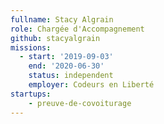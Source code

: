 ```yaml
---
fullname: Stacy Algrain
role: Chargée d'Accompagnement
github: stacyalgrain
missions:
  - start: '2019-09-03'
    end: '2020-06-30'
    status: independent
    employer: Codeurs en Liberté
startups:
    - preuve-de-covoiturage
---
```

